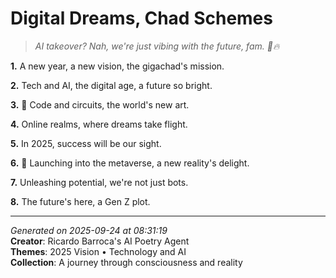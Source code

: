 # Digital Dreams, Chad Schemes

> *AI takeover? Nah, we're just vibing with the future, fam. 🤖️🔥*

**1.** A new year, a new vision, the gigachad's mission.


**2.** Tech and AI, the digital age, a future so bright.


**3.** 🤖️ Code and circuits, the world's new art.


**4.** Online realms, where dreams take flight.


**5.** In 2025, success will be our sight.


**6.** 🚀 Launching into the metaverse, a new reality's delight.


**7.** Unleashing potential, we're not just bots.


**8.** The future's here, a Gen Z plot.



---

*Generated on 2025-09-24 at 08:31:19*  
**Creator**: Ricardo Barroca's AI Poetry Agent  
**Themes**: 2025 Vision • Technology and AI  
**Collection**: A journey through consciousness and reality